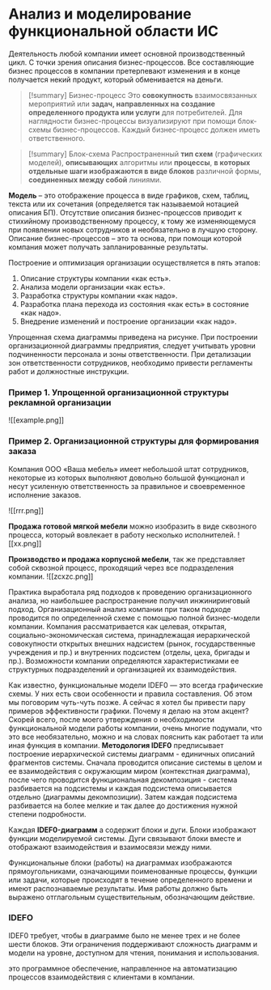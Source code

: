 # Анализ и моделирование функциональной области ИС
Деятельность любой компании имеет основной производственный цикл. С точки зрения описания бизнес-процессов. Все составляющие бизнес процессов в компании претерпевают изменения и в конце получается некий продукт, который обменивается на деньги.

> [!summary] Бизнес-процесс
>  Это **совокупность** взаимосвязанных мероприятий или **задач, направленных на** **создание определенного продукта или услуги** для потребителей. Для наглядности бизнес-процессы визуализируют при помощи блок-схемы бизнес-процессов. Каждый бизнес-процесс должен иметь ответственного.

> [!summary] Блок-схема
> Распространенный **тип схем** (графических моделей), **описывающих** алгоритмы или **процессы**, **в которых отдельные шаги изображаются в виде блоков** различной формы, **соединенных между собой** линиями.

**Модель** – это отображение процесса в виде графиков, схем, таблиц, текста или их сочетания (определяется так называемой нотацией описания БП). Отсутствие описания бизнес-процессов приводит к стихийному производственному процессу, к тому же изменяющемуся при появлении новых сотрудников и необязательно в лучшую сторону. Описание бизнес-процессов – это та основа, при помощи которой компания может получать запланированные результаты.

Построение и оптимизация организации осуществляется в пять этапов:
1. Описание структуры компании «как есть».
2. Анализа модели организации «как есть».
3. Разработка структуры компании «как надо».
4. Разработка плана перехода из состояния «как есть» в состояние «как надо».
5. Внедрение изменений и построение организации «как надо».

Упрощенная схема диаграммы приведена на рисунке. При построении организационной диаграммы предприятия, следует учитывать уровни подчиненности персонала и зоны ответственности. При детализации зон ответственности сотрудников, необходимо привести регламенты работ и должностные инструкции.


### Пример 1. Упрощенной организационной структуры рекламной организации
![[example.png]]

### Пример 2. Организационной структуры для формирования заказа
Компания ООО «Ваша мебель» имеет небольшой штат сотрудников, некоторые из которых выполняют довольно большой функционал и несут усиленную ответственность за правильное и своевременное исполнение заказов.

![[rrr.png]]

**Продажа готовой мягкой мебели** можно изобразить в виде сквозного процесса, который вовлекает в работу несколько исполнителей.
![[xx.png]]

**Производство и продажа корпусной мебели**, так же представляет собой сквозной процесс, проходящий через все подразделения компании.
![[zcxzc.png]]

Практика выработала ряд подходов к проведению организационного анализа, но наибольшее распространение получил инжиниринговый подход. Организационный анализ компании при таком подходе проводится по определенной схеме с помощью полной бизнес-модели компании. Компания рассматривается как целевая, открытая, социально-экономическая система, принадлежащая иерархической совокупности открытых внешних надсистем (рынок, государственные учреждения и пр.) и внутренних подсистем (отделы, цеха, бригады и пр.). Возможности компании определяются характеристиками ее структурных подразделений и организацией их взаимодействия.

Как известно, функциональные модели IDEF0 — это всегда графические схемы. У них есть свои особенности и правила составления. Об этом мы поговорим чуть-чуть позже. А сейчас я хотел бы привести пару примеров эффективности графики. Почему я делаю на этом акцент? Скорей всего, после моего утверждения о необходимости функциональной модели работы компании, очень многие подумали, что это все необязательно, можно и на словах пояснить как работает та или иная функция в компании. **Методология IDEF0** предписывает построение иерархической системы диаграмм - единичных описаний фрагментов системы. Сначала проводится описание системы в целом и ее взаимодействия с окружающим миром (контекстная диаграмма), после чего проводится функциональная декомпозиция - система разбивается на подсистемы и каждая подсистема описывается отдельно (диаграммы декомпозиции). Затем каждая подсистема разбивается на более мелкие и так далее до достижения нужной степени подробности.

Каждая **IDEF0-диаграмм** а содержит блоки и дуги. Блоки изображают функции моделируемой системы. Дуги связывают блоки вместе и отображают взаимодействия и взаимосвязи между ними.

Функциональные блоки (работы) на диаграммах изображаются прямоугольниками, означающими поименованные процессы, функции или задачи, которые происходят в течение определенного времени и имеют распознаваемые результаты. Имя работы должно быть выражено отглагольным существительным, обозначающим действие.

### IDEFO
IDEF0 требует, чтобы в диаграмме было не менее трех и не более шести блоков. Эти ограничения поддерживают сложность диаграмм и модели на уровне, доступном для чтения, понимания и использования.

это программное обеспечение, направленное на автоматизацию процессов взаимодействия с клиентами в компании.